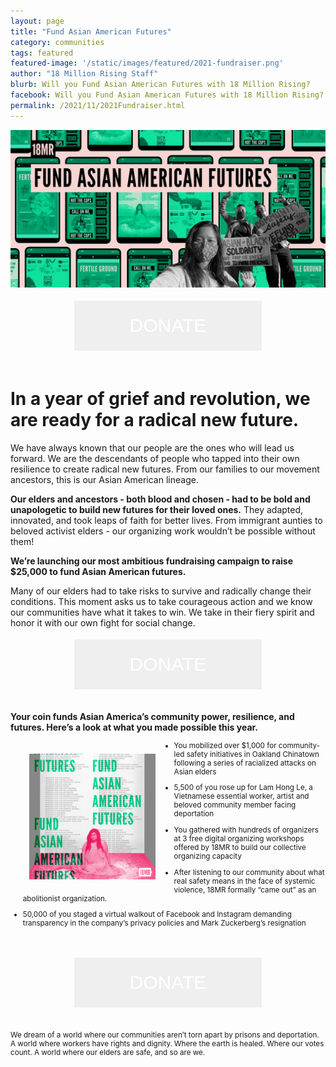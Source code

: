 ```yaml
---
layout: page
title: "Fund Asian American Futures"
category: communities
tags: featured
featured-image: '/static/images/featured/2021-fundraiser.png'
author: "18 Million Rising Staff" 
blurb: Will you Fund Asian American Futures with 18 Million Rising?
facebook: Will you Fund Asian American Futures with 18 Million Rising?
permalink: /2021/11/2021Fundraiser.html
---
```



<img src= '/static/images/featured/2021-fundraiser.png'>

<html>
<head>
<style>
.button {
  border: none;
  color: white;
  padding: 15px 32px;
  text-align: center;
  text-decoration: none;
  display: inline-block;
  font-size: 30px;
  margin: 4px 2px;
  cursor: pointer;
  height:80px;
    width:300px;
}

.button1 {background-color: #E92484; font-family: league-gothic;
  src: url("../static/fonts/leaguegothic-regular-webfont.woff"); } /* Pink */
</style>
</head>
<body>
<center> <a href="#DONATE">
<button class="button button1" a href="">DONATE</button></a>
</center>
</body>
</html>
<br>

<h1>In a year of grief and revolution, we are ready for a radical new future.</h1>

We have always known that our people are the ones who will lead us forward. We are the descendants of people who tapped into their own resilience to create radical new futures. From our families to our movement ancestors, this is our Asian American lineage. 

<b>Our elders and ancestors - both blood and chosen - had to be bold and unapologetic to build new futures for their loved ones.</b> They adapted, innovated, and took leaps of faith for better lives. From immigrant aunties to beloved activist elders - our organizing work wouldn’t be possible without them!

<b>We’re launching our most ambitious fundraising campaign to raise $25,000 to fund Asian American futures.</b>

Many of our elders had to take risks to survive and radically change their conditions. This moment asks us to take courageous action and we know our communities have what it takes to win. We take in their fiery spirit and honor it with our own fight for social change. 


<html>
<head>
<style>
.button {
  border: none;
  color: white;
  padding: 15px 32px;
  text-align: center;
  text-decoration: none;
  display: inline-block;
  font-size: 30px;
  margin: 4px 2px;
  cursor: pointer;
  height:80px;
    width:300px;
}

.button1 {background-color: #E92484; font-family: league-gothic;
  src: url("../static/fonts/leaguegothic-regular-webfont.woff"); } /* Pink */
</style>
</head>
<body>
<center> <a href="#DONATE">
<button class="button button1" a href="">DONATE</button></a>
</center>
</body>
</html>
<br>

<b> Your coin funds Asian America’s community power, resilience, and futures. Here’s a look at what you made possible this year. </b>

  <center><img src= "/static/images/featured/2021 general fundraiser 1.png" hspace="10" style="padding: 20px; float: left; width: 40%; height: 40%"></center><sub>

- You mobilized over $1,000 for community-led safety initiatives in Oakland Chinatown following a series of racialized attacks on Asian elders

- 5,500 of you rose up for Lam Hong Le, a Vietnamese essential worker, artist and beloved community member facing deportation

- You gathered with hundreds of organizers at 3 free digital organizing workshops offered by 18MR to build our collective organizing capacity 

- After listening to our community about what real safety means in the face of systemic violence, 18MR formally “came out” as an abolitionist organization.

- 50,000 of you staged a virtual walkout of Facebook and Instagram demanding transparency in the company’s privacy policies and Mark Zuckerberg’s resignation 

<br>

<html>
<head>
<style>
.button {
  border: none;
  color: white;
  padding: 15px 32px;
  text-align: center;
  text-decoration: none;
  display: inline-block;
  font-size: 30px;
  margin: 4px 2px;
  cursor: pointer;
  height:80px;
    width:300px;
}

.button1 {background-color: #E92484; font-family: league-gothic;
  src: url("../static/fonts/leaguegothic-regular-webfont.woff"); } /* Pink */
</style>
</head>
<body>
<center> <a href="#DONATE">
<button class="button button1" a href="">DONATE</button></a>
</center>
</body>
</html>
<br>

We dream of a world where our communities aren’t torn apart by prisons and deportation. A world where workers have rights and dignity. Where the earth is healed. Where our votes count. A world where our elders are safe, and so are we.

<!-- <b>
Two ways you can fund our futures today:</b>

1. <b>Give to our year-end campaign<b> to support transformative Asian American organizing

2. <b>Buy a shirt</b> <i>to wear your politics on your sleeve</i>


<img src= '/static/images/featured/sweatshirt v3 wide.png'>


*As a result of COVID-19’s impact on the global supply chain, please expect shipping delays and certain styles to sell out. So, get yours quickly.*  -->


 <h1 id="DONATE"></h1>
 <br>

<script src='https://actionnetwork.org/widgets/v4/fundraising/fund-asian-american-futures?format=js&source=widget&css=whitelabel'></script><div id='can-fundraising-area-fund-asian-american-futures' style='width: 1200px%'><!-- this div is the target for our HTML insertion --></div>

